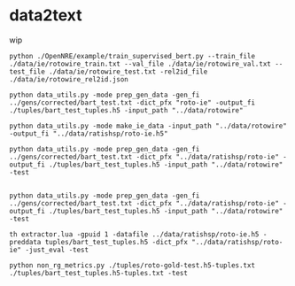 # data2text
wip

`python ./OpenNRE/example/train_supervised_bert.py --train_file ./data/ie/rotowire_train.txt --val_file ./data/ie/rotowire_val.txt --test_file ./data/ie/rotowire_test.txt -rel2id_file ./data/ie/rotowire_rel2id.json`


`python data_utils.py -mode prep_gen_data -gen_fi ../gens/corrected/bart_test.txt -dict_pfx "roto-ie" -output_fi ./tuples/bart_test_tuples.h5 -input_path "../data/rotowire"`

```
python data_utils.py -mode make_ie_data -input_path "../data/rotowire" -output_fi "../data/ratishsp/roto-ie.h5"

python data_utils.py -mode prep_gen_data -gen_fi ../gens/corrected/bart_test.txt -dict_pfx "../data/ratishsp/roto-ie" -output_fi ./tuples/bart_test_tuples.h5 -input_path "../data/rotowire" -test


python data_utils.py -mode prep_gen_data -gen_fi ../gens/corrected/bart_test.txt -dict_pfx "../data/ratishsp/roto-ie" -output_fi ./tuples/bart_test_tuples.h5 -input_path "../data/rotowire" -test

th extractor.lua -gpuid 1 -datafile ../data/ratishsp/roto-ie.h5 -preddata tuples/bart_test_tuples.h5 -dict_pfx "../data/ratishsp/roto-ie" -just_eval -test

python non_rg_metrics.py ./tuples/roto-gold-test.h5-tuples.txt ./tuples/bart_test_tuples.h5-tuples.txt -test
```